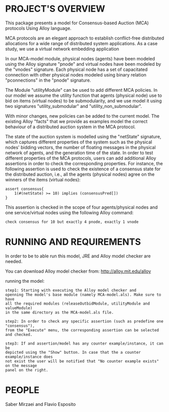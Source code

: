 PROJECT'S OVERVIEW
==================
This package presents a model for Consensus-based Auction (MCA) protocols Using Alloy language. 

MCA protocols are an elegant approach to establish conflict-free distributed allocations for a wide range of distributed system applications. As a case study, we use a virtual network embedding application  


In our MCA-model module, physical nodes (agents) have been modeled using the Alloy signature "pnode" and virtual nodes have been modeled by the "vnodes" signature. Each physical node has a set of capacitated connection with other physical nodes modeled using binary relation "pconnections" in the "pnode" signature. 


The Module "utilityModule" can be used to add different MCA policies. In our  model we assume the utility function that agents (physical node) use to bid on items (virtual nodes) to be submodularity, and we use model it using two signatures "utility_submodular" and "utility_non_submodular". 

With minor changes, new policies can be added to the current model. The existing Alloy "facts" that we provide as examples model the correct behaviour of a distributed auction system in the MCA protocol. 


The state of the auction system is modelled using the "netState" signature, which captures different properties of the system such as the physical nodes' bidding vectors, the number of floating messages in the physical network of agents, and the generation time of the state. In order to test different properties of the MCA protocols, users can add additional Alloy assertions in order to check the corresponding properties. For instance, the following assertion is used to check the existence of a consensus state for the distributed auction, i.e., all the agents (physical nodes) agree on the winners of the items (virtual nodes):

	assert consensus{
		1(#(netState) >= 10) implies (consensusPred[])
	}

This assertion is checked in the scope of four agents/physical nodes and
one service/virtual nodes using the following Alloy command:

	check consensus for 10 but exactly 4 pnode, exactly 1 vnode


RUNNING AND REQUIREMENTS
==================
In order to be to able run this model, JRE and Alloy model checker are needed.

You can download Alloy model checker from:
http://alloy.mit.edu/alloy

running the model: 

	step1: Starting with executing the Alloy model checker and 
	openning The model's base module (namely MCA-model.als). Make sure to have
	all the required modules (releaseOutbidModule, utilityModule and valueModule) 
	in the same directory as the MCA-model.als file.
	
	step2: In order to check any specific assertion (such as predefine one "consensus"),
	from the "Execute" menu, the corresponding assertion can be selected and checked.
	
	step3: If and assertion/model has any counter example/instance, it can be
	depicted using the "Show" button. In case that the a counter example/instance does
	not exist the user will be notified that "No counter example exists" on the message
	panel on the right.

PEOPLE
==================
Saber Mirzaei and
Flavio Esposito

